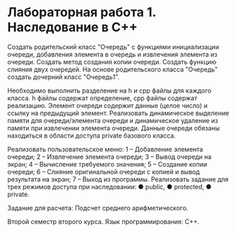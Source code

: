 # Лабораторная работа 1. Наследование в C++ 
Создать родительский класс "Очередь" с функциями инициализации очереди, добавления элемента в очередь и извлечения элемента из очереди. Создать метод создания копии очереди. Создать функцию слияния двух очередей. На основе родительского класса "Очередь" создать дочерний класс "Очередь1".

Необходимо выполнить разделение на h и cpp файлы для каждого класса. h файлы содержат определение, cpp файлы содержат реализацию. Элемент очереди содержит данные (целое число) и ссылку на предыдущий элемент. Реализовать динамическое выделение памяти для очереди/элемента очереди и динамическое удаление из памяти при извлечении элемента очереди. Данные очереди обязаны находиться в области доступа private базового класса.

Реализовать пользовательское меню: 1 – Добавление элемента очереди; 2 – Извлечение элемента очереди;  3 – Вывод очереди на экран; 4 – Вычисление требуемого значения; 5 – Создание копии очереди; 6 – Слияние оригинальной очереди с копией и вывод результата на экран; 7 – Выход из программы. Реализовать задание для трех режимов доступа при наследовании: ● public, ● protected, ● private.

Задание для расчета: Подсчет среднего арифметического.


Второй семестр второго курса. Язык программирования: С++.
